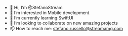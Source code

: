 - 👋 Hi, I’m @StefanoStream
- 👀 I’m interested in Mobile development
- 🌱 I’m currently learning SwiftUI
- 💞️ I’m looking to collaborate on new amazing projects
- 📫 How to reach me: stefano.russello@streamamg.com

<!---
StefanoStream/StefanoStream is a ✨ special ✨ repository because its `README.md` (this file) appears on your GitHub profile.
You can click the Preview link to take a look at your changes.
--->
